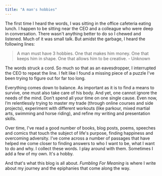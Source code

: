 ```yaml
---
title: "A man's hobbies"
---
```


The first time I heard the words, I was sitting in the office cafeteria eating lunch. I happen to be sitting near the CEO and a colleague who were deep in conversation. There wasn't anything better to do so I chewed and listened. Much of it was small talk. But amidst the garbage, I heard the following lines:

> A man must have 3 hobbies. One that makes him money. One that keeps him in shape. One that allows him to be creative. - Unknown

The words struck a cord. So much so that as an eavesdropper, I interrupted the CEO to repeat the line. I felt like I found a missing piece of a puzzle I've been trying to figure out for far too long. 

Everything comes down to balance. As important as it is to find a means to survive, one must also take care of his body. And yet, one cannot ignore the needs of the mind. Don’t spend all your time on one single cause. Even now, I’m relentlessly trying to master my trade (through online courses and side projects), experiment with different workouts (like parkour, mixed martial arts, swimming and horse riding), and refine my writing and presentation skills.

Over time, I've read a good number of books, blog posts, poems, speeches and comics that touch the subject of life's purpose, finding happiness and overcoming adversity. I've come across a number of passages that have helped me come closer to finding answers to who I want to be, what I want to do and why. I collect these words. I play around with them. Sometimes I add a few of my own. It's a hobby.

And that's what this blog is all about. *Fumbling For Meaning* is where I write about my journey and the epiphanies that come along the way.
